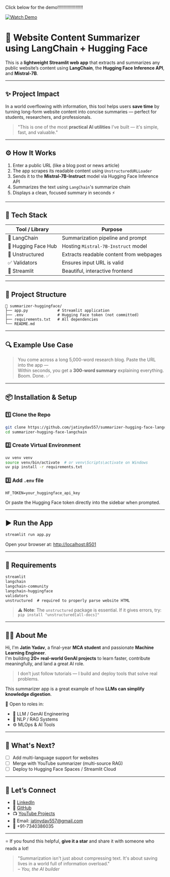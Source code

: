 Click below for the demo!!!!!!!!!!!!!!!!!!!!

[![Watch Demo](https://img.youtube.com/vi/tcF__KTex-s/hqdefault.jpg)](https://www.youtube.com/watch?v=tcF__KTex-s&list=PLe-YIIlt-fbO3hXVoaPK56ikWRT0A9Gzr&index=2)


# 📰 Website Content Summarizer using LangChain + Hugging Face 
This is a **lightweight Streamlit web app** that extracts and summarizes any public website’s content using **LangChain**, the **Hugging Face Inference API**, and **Mistral-7B**.

---

## ✨ Project Impact

In a world overflowing with information, this tool helps users **save time** by turning long-form website content into concise summaries — perfect for students, researchers, and professionals.

> "This is one of the most **practical AI utilities** I’ve built — it's simple, fast, and valuable."

---

## ⚙️ How It Works

1. Enter a public URL (like a blog post or news article)  
2. The app scrapes its readable content using `UnstructuredURLLoader`  
3. Sends it to the **Mistral-7B-Instruct** model via Hugging Face Inference API  
4. Summarizes the text using `LangChain`'s summarize chain  
5. Displays a clean, focused summary in seconds ⚡

---

## 🧠 Tech Stack

| Tool / Library         | Purpose                                 |
|------------------------|-----------------------------------------|
| 🦜 LangChain           | Summarization pipeline and prompt       |
| 🤗 Hugging Face Hub    | Hosting `Mistral-7B-Instruct` model     |
| 📰 Unstructured         | Extracts readable content from webpages |
| ✅ Validators           | Ensures input URL is valid              |
| 🧪 Streamlit            | Beautiful, interactive frontend         |

---

## 📁 Project Structure

```
📂 summarizer-huggingface/
├── app.py             # Streamlit application
├── .env               # Hugging Face token (not committed)
├── requirements.txt   # All dependencies
└── README.md
```

---

## 🔍 Example Use Case

> You come across a long 5,000-word research blog. Paste the URL into the app —  
> Within seconds, you get a **300-word summary** explaining everything. Boom. Done. ✅

---

## 📦 Installation & Setup

### 1️⃣ Clone the Repo

```bash
git clone https://github.com/jatinydav557/summarizer-hugging-face-langchain.git
cd summarizer-hugging-face-langchain
```

### 2️⃣ Create Virtual Environment

```bash
uv venv venv
source venv/bin/activate  # or venv\Scripts\activate on Windows
uv pip install -r requirements.txt
```

### 3️⃣ Add `.env` file

```
HF_TOKEN=your_huggingface_api_key
```

Or paste the Hugging Face token directly into the sidebar when prompted.

---

## ▶️ Run the App

```bash
streamlit run app.py
```

Open your browser at: [http://localhost:8501](http://localhost:8501)

---

## 🧪 Requirements

```txt
streamlit
langchain
langchain-community
langchain-huggingface
validators
unstructured  # required to properly parse website HTML
```

> ⚠️ **Note**: The `unstructured` package is essential. If it gives errors, try:
> `pip install "unstructured[all-docs]"`

---

## 👨‍🎓 About Me

Hi, I'm **Jatin Yadav**, a final-year **MCA student** and passionate **Machine Learning Engineer**.  
I'm building **20+ real-world GenAI projects** to learn faster, contribute meaningfully, and land a great AI role.

> I don’t just follow tutorials — I build and deploy tools that solve real problems.

This summarizer app is a great example of how **LLMs can simplify knowledge digestion**.

📌 Open to roles in:
- 🧠 LLM / GenAI Engineering
- 🤖 NLP / RAG Systems
- ⚙️ MLOps & AI Tools

---

## 🧭 What's Next?

* [ ] Add multi-language support for websites  
* [ ] Merge with YouTube summarizer (multi-source RAG)  
* [ ] Deploy to Hugging Face Spaces / Streamlit Cloud

---

## 📢 Let’s Connect

- 🔗 [LinkedIn](https://www.linkedin.com/in/jatin557)  
- 💼 [GitHub](https://github.com/jatinydav557)  
- 📺 [YouTube Projects](https://www.youtube.com/@jatinML/playlists)  
- 📧 Email: jatinydav557@gmail.com  
- 📱 +91-7340386035

---

⭐ If you found this helpful, **give it a star** and share it with someone who reads a lot!

> "Summarization isn't just about compressing text. It's about saving lives in a world full of information overload."  
> – *You, the AI builder*

